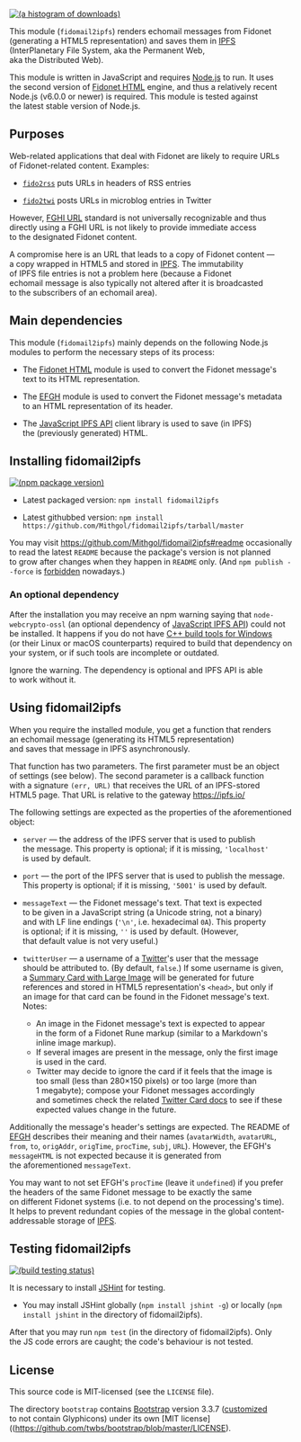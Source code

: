 [![(a histogram of downloads)](https://nodei.co/npm-dl/fidomail2ipfs.png?height=3)](https://npmjs.org/package/fidomail2ipfs)

This module (`fidomail2ipfs`) renders echomail messages from Fidonet (generating a HTML5 representation) and saves them in [IPFS](https://ipfs.io/) (InterPlanetary File System, aka the Permanent Web, aka the Distributed Web).

This module is written in JavaScript and requires [Node.js](http://nodejs.org/) to run. It uses the second version of [Fidonet HTML](https://github.com/Mithgol/node-fidonet-fidohtml) engine, and thus a relatively recent Node.js (v6.0.0 or newer) is required. This module is tested against the latest stable version of Node.js.

## Purposes

Web-related applications that deal with Fidonet are likely to require URLs of Fidonet-related content. Examples:

* [`fido2rss`](https://github.com/Mithgol/fido2rss) puts URLs in headers of RSS entries

* [`fido2twi`](https://github.com/Mithgol/node-fido2twi) posts URLs in microblog entries in Twitter

However, [FGHI URL](https://github.com/Mithgol/FGHI-URL/) standard is not universally recognizable and thus directly using a FGHI URL is not likely to provide immediate access to the designated Fidonet content.

A compromise here is an URL that leads to a copy of Fidonet content — a copy wrapped in HTML5 and stored in [IPFS](https://ipfs.io/). The immutability of IPFS file entries is not a problem here (because a Fidonet echomail message is also typically not altered after it is broadcasted to the subscribers of an echomail area).

## Main dependencies

This module (`fidomail2ipfs`) mainly depends on the following Node.js modules to perform the necessary steps of its process:

* The [Fidonet HTML](https://github.com/Mithgol/node-fidonet-fidohtml) module is used to convert the Fidonet message's text to its HTML representation.

* The [EFGH](https://github.com/Mithgol/efgh/) module is used to convert the Fidonet message's metadata to an HTML representation of its header.

* The [JavaScript IPFS API](https://github.com/ipfs/js-ipfs/) client library is used to save (in IPFS) the (previously generated) HTML.

## Installing fidomail2ipfs

[![(npm package version)](https://nodei.co/npm/fidomail2ipfs.png?downloads=true&downloadRank=true)](https://npmjs.org/package/fidomail2ipfs)

* Latest packaged version: `npm install fidomail2ipfs`

* Latest githubbed version: `npm install https://github.com/Mithgol/fidomail2ipfs/tarball/master`

You may visit https://github.com/Mithgol/fidomail2ipfs#readme occasionally to read the latest `README` because the package's version is not planned to grow after changes when they happen in `README` only. (And `npm publish --force` is [forbidden](http://blog.npmjs.org/post/77758351673/no-more-npm-publish-f) nowadays.)

### An optional dependency

After the installation you may receive an npm warning saying that `node-webcrypto-ossl` (an optional dependency of [JavaScript IPFS API](https://github.com/ipfs/js-ipfs-api)) could not be installed. It happens if you do not have [C++ build tools for Windows](https://github.com/felixrieseberg/windows-build-tools) (or their Linux or macOS counterparts) required to build that dependency on your system, or if such tools are incomplete or outdated.

Ignore the warning. The dependency is optional and IPFS API is able to work without it.

## Using fidomail2ipfs

When you require the installed module, you get a function that renders an echomail message (generating its HTML5 representation) and saves that message in IPFS asynchronously.

That function has two parameters. The first parameter must be an object of settings (see below). The second parameter is a callback function with a signature `(err, URL)` that receives the URL of an IPFS-stored HTML5 page. That URL is relative to the gateway https://ipfs.io/

The following settings are expected as the properties of the aforementioned object:

* `server` — the address of the IPFS server that is used to publish the message. This property is optional; if it is missing, `'localhost'` is used by default.

* `port` — the port of the IPFS server that is used to publish the message. This property is optional; if it is missing, `'5001'` is used by default.

* `messageText` — the Fidonet message's text. That text is expected to be given in a JavaScript string (a Unicode string, not a binary) and with LF line endings (`'\n'`, i.e. hexadecimal `0A`). This property is optional; if it is missing, `''` is used by default. (However, that default value is not very useful.)

* `twitterUser` — a username of a [Twitter](https://twitter.com/)'s user that the message should be attributed to. (By default, `false`.) If some username is given, a [Summary Card with Large Image](https://dev.twitter.com/cards/types/summary-large-image) will be generated for future references and stored in HTML5 representation's `<head>`, but only if an image for that card can be found in the Fidonet message's text. Notes:
   * An image in the Fidonet message's text is expected to appear in the form of a Fidonet Rune markup (similar to a Markdown's inline image markup).
   * If several images are present in the message, only the first image is used in the card.
   * Twitter may decide to ignore the card if it feels that the image is too small (less than 280×150 pixels) or too large (more than 1 megabyte); compose your Fidonet messages accordingly and sometimes check the related [Twitter Card docs](https://dev.twitter.com/cards/types/summary-large-image) to see if these expected values change in the future.

Additionally the message's header's settings are expected. The README of [EFGH](https://github.com/Mithgol/efgh/) describes their meaning and their names (`avatarWidth`, `avatarURL`, `from`, `to`, `origAddr`, `origTime`, `procTime`, `subj`, `URL`). However, the EFGH's `messageHTML` is not expected because it is generated from the aforementioned `messageText`.

You may want to not set EFGH's `procTime` (leave it `undefined`) if you prefer the headers of the same Fidonet message to be exactly the same on different Fidonet systems (i.e. to not depend on the processing's time). It helps to prevent redundant copies of the message in the global content-addressable storage of [IPFS](https://ipfs.io/).

## Testing fidomail2ipfs

[![(build testing status)](https://img.shields.io/travis/Mithgol/fidomail2ipfs/master.svg?style=plastic)](https://travis-ci.org/Mithgol/fidomail2ipfs)

It is necessary to install [JSHint](http://jshint.com/) for testing.

* You may install JSHint globally (`npm install jshint -g`) or locally (`npm install jshint` in the directory of fidomail2ipfs).

After that you may run `npm test` (in the directory of fidomail2ipfs). Only the JS code errors are caught; the code's behaviour is not tested.

## License

This source code is MIT-licensed (see the `LICENSE` file).

The directory `bootstrap` contains [Bootstrap](http://getbootstrap.com/) version 3.3.7 ([customized](http://getbootstrap.com/customize/) to not contain Glyphicons) under its own [MIT license]((https://github.com/twbs/bootstrap/blob/master/LICENSE).
